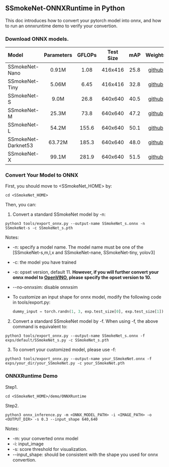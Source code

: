## SSmokeNet-ONNXRuntime in Python

This doc introduces how to convert your pytorch model into onnx, and how to run an onnxruntime demo to verify your convertion.

### Download ONNX models.

| Model | Parameters | GFLOPs | Test Size | mAP | Weights |
|:------| :----: | :----: | :---: | :---: | :---: |
|  SSmokeNet-Nano |  0.91M  | 1.08 | 416x416 | 25.8 |[github](https://github.com/Megvii-BaseDetection/SSmokeNet/releases/download/0.1.1rc0/SSmokeNet_nano.onnx) |
|  SSmokeNet-Tiny | 5.06M     | 6.45 | 416x416 |32.8 | [github](https://github.com/Megvii-BaseDetection/SSmokeNet/releases/download/0.1.1rc0/SSmokeNet_tiny.onnx) |
|  SSmokeNet-S | 9.0M | 26.8 | 640x640 |40.5 | [github](https://github.com/Megvii-BaseDetection/SSmokeNet/releases/download/0.1.1rc0/SSmokeNet_s.onnx) |
|  SSmokeNet-M | 25.3M | 73.8 | 640x640 |47.2 | [github](https://github.com/Megvii-BaseDetection/SSmokeNet/releases/download/0.1.1rc0/SSmokeNet_m.onnx) |
|  SSmokeNet-L | 54.2M | 155.6 | 640x640 |50.1 | [github](https://github.com/Megvii-BaseDetection/SSmokeNet/releases/download/0.1.1rc0/SSmokeNet_l.onnx) |
|  SSmokeNet-Darknet53| 63.72M | 185.3 | 640x640 |48.0 | [github](https://github.com/Megvii-BaseDetection/SSmokeNet/releases/download/0.1.1rc0/SSmokeNet_darknet.onnx) |
|  SSmokeNet-X | 99.1M | 281.9 | 640x640 |51.5 | [github](https://github.com/Megvii-BaseDetection/SSmokeNet/releases/download/0.1.1rc0/SSmokeNet.onnx) |


### Convert Your Model to ONNX

First, you should move to <SSmokeNet_HOME> by:
```shell
cd <SSmokeNet_HOME>
```
Then, you can:

1. Convert a standard SSmokeNet model by -n:
```shell
python3 tools/export_onnx.py --output-name SSmokeNet_s.onnx -n SSmokeNet-s -c SSmokeNet_s.pth
```
Notes:
* -n: specify a model name. The model name must be one of the [SSmokeNet-s,m,l,x and SSmokeNet-nane, SSmokeNet-tiny, yolov3]
* -c: the model you have trained
* -o: opset version, default 11. **However, if you will further convert your onnx model to [OpenVINO](https://github.com/Megvii-BaseDetection/SSmokeNet/demo/OpenVINO/), please specify the opset version to 10.**
* --no-onnxsim: disable onnxsim
* To customize an input shape for onnx model,  modify the following code in tools/export.py:

    ```python
    dummy_input = torch.randn(1, 3, exp.test_size[0], exp.test_size[1])
    ```

2. Convert a standard SSmokeNet model by -f. When using -f, the above command is equivalent to:

```shell
python3 tools/export_onnx.py --output-name SSmokeNet_s.onnx -f exps/default/SSmokeNet_s.py -c SSmokeNet_s.pth
```

3. To convert your customized model, please use -f:

```shell
python3 tools/export_onnx.py --output-name your_SSmokeNet.onnx -f exps/your_dir/your_SSmokeNet.py -c your_SSmokeNet.pth
```

### ONNXRuntime Demo

Step1.
```shell
cd <SSmokeNet_HOME>/demo/ONNXRuntime
```

Step2. 
```shell
python3 onnx_inference.py -m <ONNX_MODEL_PATH> -i <IMAGE_PATH> -o <OUTPUT_DIR> -s 0.3 --input_shape 640,640
```
Notes:
* -m: your converted onnx model
* -i: input_image
* -s: score threshold for visualization.
* --input_shape: should be consistent with the shape you used for onnx convertion.
